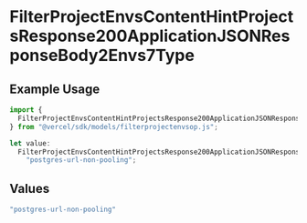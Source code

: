 # FilterProjectEnvsContentHintProjectsResponse200ApplicationJSONResponseBody2Envs7Type

## Example Usage

```typescript
import {
  FilterProjectEnvsContentHintProjectsResponse200ApplicationJSONResponseBody2Envs7Type,
} from "@vercel/sdk/models/filterprojectenvsop.js";

let value:
  FilterProjectEnvsContentHintProjectsResponse200ApplicationJSONResponseBody2Envs7Type =
    "postgres-url-non-pooling";
```

## Values

```typescript
"postgres-url-non-pooling"
```